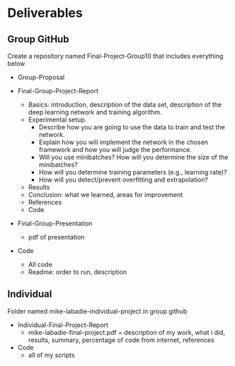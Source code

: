 # Deliverables

## Group GitHub
Create a repository named Final-Project-Group10 that includes everything below

* Group-Proposal

* Final-Group-Project-Report
   * Basics:  introduction, description of the data set, description of the deep learning network and training algorithm. 
   * Experimental setup. 
       * Describe how you are going to use the data to train and test the network. 
       * Explain how you will implement the network in the chosen framework and how you will judge the performance. 
       * Will you use minibatches? How will you determine the size of the minibatches? 
       * How will you determine training parameters (e.g., learning rate)? 
       * How will you detect/prevent overfitting and extrapolation?
   * Results
   * Conclusion:  what we learned, areas for improvement
   * References
   * Code

* Final-Group-Presentation
  * pdf of presentation

* Code
  * All code
  * Readme:  order to run, description
  
## Individual
Folder named mike-labadie-individual-project in group github
* Individual-Final-Project-Report
  * mike-labadie-final-project.pdf = description of my work, what i did, results, summary, percentage of code from internet, references
* Code
  * all of my scripts
